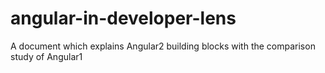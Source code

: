 # angular-in-developer-lens
A document which explains Angular2 building blocks with the comparison study of Angular1 
